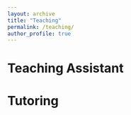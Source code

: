 ```yaml
---
layout: archive
title: "Teaching"
permalink: /teaching/
author_profile: true
---
```


Teaching Assistant
========


Tutoring
========

